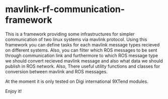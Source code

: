# mavlink-rf-communication-framework

This is a framework providing some infrastructures for simpler communication of two linux systems via mavlink protocol. Using this framework you can define tasks for each mavlink message types recieved on different systems. Also, you can filter which ROS messages to be sent through communication link and furthermore to which ROS message type we should convert recieved mavlink message and also what data we should publish in ROS network. Also, There useful utility functions and classes for conversion between mavlink and ROS messages.

At the moment it is only tested on Digi international 9XTend modules.

Enjoy it!
